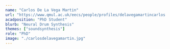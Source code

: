 ```yaml
---
name: "Carlos De La Vega Martin"
url: "https://www.qmul.ac.uk/eecs/people/profiles/delavegamartincarlos.html"
acadposition: "PhD Student"
blurb: "Neural Drum Synthesis"
themes: ["soundsynthesis"]
role: "PhD"
image: "./carlosdelavegamartin.jpg"
---
```

